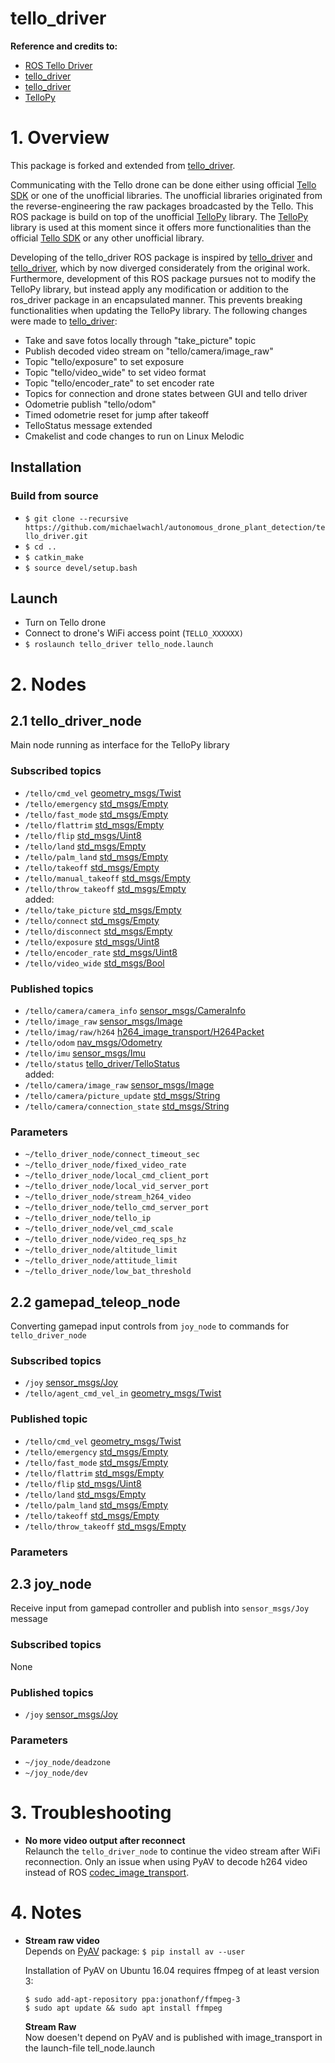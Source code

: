 # tello_driver 

**Reference and credits to:**  
* [ROS Tello Driver](http://wiki.ros.org/tello_driver)
* [tello_driver](https://github.com/anqixu/tello_driver)
* [tello_driver](https://github.com/appie-17/tello_driver)
* [TelloPy](https://github.com/hanyazou/TelloPy)


# 1. Overview
This package is forked and extended from [tello_driver](https://github.com/appie-17/tello_driver).  

Communicating with the Tello drone can be done either using official [Tello SDK](https://dl-cdn.ryzerobotics.com/downloads/Tello/Tello%20SDK%202.0%20User%20Guide.pdf) or one of the unofficial libraries. The unofficial libraries originated from the reverse-engineering the raw packages broadcasted by the Tello. This ROS package is build on top of the unofficial [TelloPy](https://github.com/hanyazou/TelloPy) library. The [TelloPy](https://github.com/hanyazou/TelloPy) library is used at this moment since it offers more functionalities than the official [Tello SDK](https://dl-cdn.ryzerobotics.com/downloads/Tello/Tello%20SDK%202.0%20User%20Guide.pdf) or any other unofficial library. 

Developing of the tello_driver ROS package is inspired by [tello_driver](https://github.com/anqixu/tello_driver) and [tello_driver](https://github.com/appie-17/tello_driver), which by now diverged considerately from the original work. Furthermore, development of this ROS package pursues not to modify the TelloPy library, but instead apply any modification or addition to the ros_driver package in an encapsulated manner. This prevents breaking functionalities when updating the TelloPy library. The following changes were made to [tello_driver](https://github.com/appie-17/tello_driver):  
* Take and save fotos locally through "take_picture" topic
* Publish decoded video stream on "tello/camera/image_raw"
* Topic "tello/exposure" to set exposure
* Topic "tello/video_wide" to set video format 
* Topic "tello/encoder_rate" to set encoder rate
* Topics for connection and drone states between GUI and tello driver
* Odometrie publish "tello/odom"
* Timed odometrie reset for jump after takeoff
* TelloStatus message extended
* Cmakelist and code changes to run on Linux Melodic


## Installation

### Build from source
* ```$ git clone --recursive https://github.com/michaelwachl/autonomous_drone_plant_detection/tello_driver.git```
* ```$ cd ..```
* ```$ catkin_make```
* ```$ source devel/setup.bash```

## Launch

* Turn on Tello drone
* Connect to drone's WiFi access point (```TELLO_XXXXXX)```
* ```$ roslaunch tello_driver tello_node.launch```

# 2. Nodes

## 2.1 tello_driver_node
Main node running as interface for the TelloPy library

### Subscribed topics
* ```/tello/cmd_vel``` [geometry_msgs/Twist](http://docs.ros.org/api/geometry_msgs/html/msg/Twist.html)
* ```/tello/emergency``` [std_msgs/Empty](http://docs.ros.org/api/std_msgs/html/msg/Empty.html)
* ```/tello/fast_mode``` [std_msgs/Empty](http://docs.ros.org/api/std_msgs/html/msg/Empty.html)
* ```/tello/flattrim``` [std_msgs/Empty](http://docs.ros.org/api/std_msgs/html/msg/Empty.html)
* ```/tello/flip``` [std_msgs/Uint8](http://docs.ros.org/api/std_msgs/html/msg/UInt8.html)
* ```/tello/land``` [std_msgs/Empty](http://docs.ros.org/api/std_msgs/html/msg/Empty.html)
* ```/tello/palm_land``` [std_msgs/Empty](http://docs.ros.org/api/std_msgs/html/msg/Empty.html)
* ```/tello/takeoff``` [std_msgs/Empty](http://docs.ros.org/api/std_msgs/html/msg/Empty.html)
* ```/tello/manual_takeoff``` [std_msgs/Empty](http://docs.ros.org/api/std_msgs/html/msg/Empty.html)
* ```/tello/throw_takeoff``` [std_msgs/Empty](http://docs.ros.org/api/std_msgs/html/msg/Empty.html)  
added:
* ```/tello/take_picture``` [std_msgs/Empty](http://docs.ros.org/api/std_msgs/html/msg/Empty.html)
* ```/tello/connect``` [std_msgs/Empty](http://docs.ros.org/api/std_msgs/html/msg/Empty.html)
* ```/tello/disconnect``` [std_msgs/Empty](http://docs.ros.org/api/std_msgs/html/msg/Empty.html)
* ```/tello/exposure``` [std_msgs/Uint8](http://docs.ros.org/api/std_msgs/html/msg/UInt8.html)
* ```/tello/encoder_rate``` [std_msgs/Uint8](http://docs.ros.org/api/std_msgs/html/msg/UInt8.html)
* ```/tello/video_wide``` [std_msgs/Bool](http://docs.ros.org/en/api/std_msgs/html/msg/Bool.html)


### Published topics
* ```/tello/camera/camera_info``` [sensor_msgs/CameraInfo](http://docs.ros.org/api/sensor_msgs/html/msg/CameraInfo.html)
* ```/tello/image_raw``` [sensor_msgs/Image](http://docs.ros.org/api/sensor_msgs/html/msg/Image.html)
* ```/tello/imag/raw/h264``` [h264_image_transport/H264Packet](https://github.com/tilk/h264_image_transport/blob/master/msg/H264Packet.msg)
* ```/tello/odom``` [nav_msgs/Odometry](http://docs.ros.org/api/nav_msgs/html/msg/Odometry.html)
* ```/tello/imu``` [sensor_msgs/Imu](http://docs.ros.org/api/sensor_msgs/html/msg/Imu.html)
* ```/tello/status``` [tello_driver/TelloStatus](https://github.com/appie-17/tello_driver/blob/development/msg/TelloStatus.msg)  
added: 
* ```/tello/camera/image_raw``` [sensor_msgs/Image](http://docs.ros.org/api/sensor_msgs/html/msg/Image.html)
* ```/tello/camera/picture_update``` [std_msgs/String](http://docs.ros.org/en/api/std_msgs/html/msg/String.html)
* ```/tello/camera/connection_state``` [std_msgs/String](http://docs.ros.org/en/api/std_msgs/html/msg/String.html)

### Parameters
* ```~/tello_driver_node/connect_timeout_sec```
* ```~/tello_driver_node/fixed_video_rate```
* ```~/tello_driver_node/local_cmd_client_port```
* ```~/tello_driver_node/local_vid_server_port```
* ```~/tello_driver_node/stream_h264_video```
* ```~/tello_driver_node/tello_cmd_server_port```
* ```~/tello_driver_node/tello_ip```
* ```~/tello_driver_node/vel_cmd_scale```
* ```~/tello_driver_node/video_req_sps_hz```
* ```~/tello_driver_node/altitude_limit```
* ```~/tello_driver_node/attitude_limit```
* ```~/tello_driver_node/low_bat_threshold```

## 2.2 gamepad_teleop_node
Converting gamepad input controls from ```joy_node``` to commands for ```tello_driver_node```

### Subscribed topics
* ```/joy``` [sensor_msgs/Joy](http://docs.ros.org/api/sensor_msgs/html/msg/Joy.html)
* ```/tello/agent_cmd_vel_in``` [geometry_msgs/Twist](http://docs.ros.org/api/geometry_msgs/html/msg/Twist.html)

### Published topic
* ```/tello/cmd_vel``` [geometry_msgs/Twist](http://docs.ros.org/api/geometry_msgs/html/msg/Twist.html)
* ```/tello/emergency``` [std_msgs/Empty](http://docs.ros.org/api/std_msgs/html/msg/Empty.html)
* ```/tello/fast_mode``` [std_msgs/Empty](http://docs.ros.org/api/std_msgs/html/msg/Empty.html)
* ```/tello/flattrim``` [std_msgs/Empty](http://docs.ros.org/api/std_msgs/html/msg/Empty.html)
* ```/tello/flip``` [std_msgs/Uint8](http://docs.ros.org/api/std_msgs/html/msg/UInt8.html)
* ```/tello/land``` [std_msgs/Empty](http://docs.ros.org/api/std_msgs/html/msg/Empty.html)
* ```/tello/palm_land``` [std_msgs/Empty](http://docs.ros.org/api/std_msgs/html/msg/Empty.html)
* ```/tello/takeoff``` [std_msgs/Empty](http://docs.ros.org/api/std_msgs/html/msg/Empty.html)
* ```/tello/throw_takeoff``` [std_msgs/Empty](http://docs.ros.org/api/std_msgs/html/msg/Empty.html)

### Parameters

## 2.3 joy_node
Receive input from gamepad controller and publish into ```sensor_msgs/Joy``` message

### Subscribed topics
None

### Published topics
* ```/joy``` [sensor_msgs/Joy](http://docs.ros.org/api/sensor_msgs/html/msg/Joy.html)


### Parameters
* ```~/joy_node/deadzone```
* ```~/joy_node/dev```

# 3. Troubleshooting
  * **No more video output after reconnect**  
  Relaunch the ```tello_driver_node``` to continue the video stream after WiFi reconnection. Only an issue when using PyAV to decode h264 video instead of ROS [codec_image_transport](https://github.com/yoshito-n-students/codec_image_transport).

# 4. Notes
* **Stream raw video**  
   Depends on [PyAV](https://github.com/mikeboers/PyAV) package: ```$ pip install av --user```  
   
   Installation of PyAV on Ubuntu 16.04 requires ffmpeg of at least version 3:  
   
   ```$ sudo add-apt-repository ppa:jonathonf/ffmpeg-3```  
   ```$ sudo apt update && sudo apt install ffmpeg```  
     
  **Stream Raw**  
  Now doesen't depend on PyAV and is published with image_transport in the launch-file tell_node.launch
  


